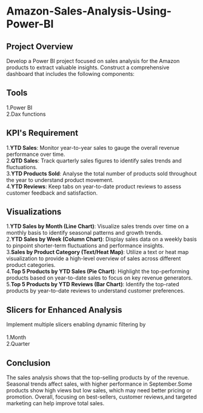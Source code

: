 # Amazon-Sales-Analysis-Using-Power-BI

## Project Overview

Develop a Power BI project focused on sales analysis for the Amazon products 
to extract valuable insights. Construct a comprehensive dashboard that 
includes the following components:

## Tools

1.Power BI<br>
2.Dax functions<br>


## KPI's Requirement

1.**YTD Sales**: Monitor year-to-year sales to gauge the overall revenue performance over time.<br>
2.**QTD Sales**: Track quarterly sales figures to identify sales trends and fluctuations.<br>
3.**YTD Products Sold**: Analyse the total number of products sold throughout the year to understand product movement.<br>
4.**YTD Reviews**: Keep tabs on year-to-date product reviews to assess customer feedback and satisfaction.<br>


## Visualizations

1.**YTD Sales by Month (Line Chart)**: Visualize sales trends over time on a monthly basis to identify seasonal patterns and growth trends.<br>
2.**YTD Sales by Week (Column Chart)**: Display sales data on a weekly basis to pinpoint shorter-term fluctuations and performance insights.<br>
3.**Sales by Product Category (Text/Heat Map)**: Utilize a text or heat map visualization to provide a high-level overview of sales across different product categories.<br>
4.**Top 5 Products by YTD Sales (Pie Chart)**: Highlight the top-performing products based on year-to-date sales to focus on key revenue generators.<br>
5.**Top 5 Products by YTD Reviews (Bar Chart)**: Identify the top-rated products by year-to-date reviews to understand customer preferences.<br>


## Slicers for Enhanced Analysis

Implement multiple slicers enabling dynamic filtering by<br>  
1.Month<br>
2.Quarter<br>

## Conclusion

The sales analysis shows that the top-selling products by of the revenue. Seasonal trends affect sales, with higher performance 
in September.Some products show high views but low sales, which may need better pricing or promotion. Overall, focusing on best-sellers, customer reviews,and targeted marketing can help improve total sales.


